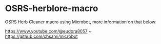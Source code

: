 # OSRS-herblore-macro
OSRS Herb Cleaner macro using Microbot, more information on that below:

https://www.youtube.com/@eudora8057 ~ https://github.com/chsami/microbot
